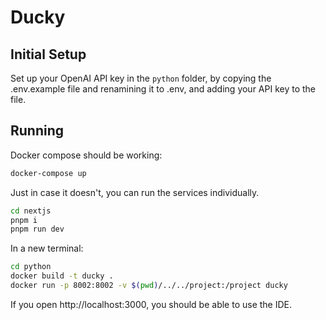 # Ducky

## Initial Setup
Set up your OpenAI API key in the `python` folder, by copying the .env.example file and renamining it to .env, and adding your API key to the file.

## Running

Docker compose should be working:
```bash
docker-compose up
```

Just in case it doesn't, you can run the services individually.

```bash
cd nextjs
pnpm i
pnpm run dev
```

In a new terminal:
```bash
cd python
docker build -t ducky .
docker run -p 8002:8002 -v $(pwd)/../../project:/project ducky
```

If you open http://localhost:3000, you should be able to use the IDE.